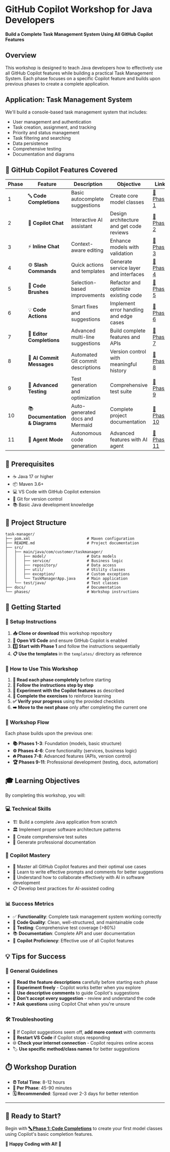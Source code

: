 # GitHub Copilot Workshop for Java Developers
**Build a Complete Task Management System Using All GitHub Copilot Features**

## Overview
This workshop is designed to teach Java developers how to effectively use all GitHub Copilot features while building a practical Task Management System. Each phase focuses on a specific Copilot feature and builds upon previous phases to create a complete application.

## Application: Task Management System
We'll build a console-based task management system that includes:
- User management and authentication
- Task creation, assignment, and tracking
- Priority and status management
- Task filtering and searching
- Data persistence
- Comprehensive testing
- Documentation and diagrams

## 🚀 GitHub Copilot Features Covered

| Phase | Feature | Description | Objective | Link |
|-------|---------|-------------|-----------|------|
| 1 | 🔤 **Code Completions** | Basic autocomplete suggestions | Create core model classes | [📖 Phase 1](phases/phase1-code-completions.md) |
| 2 | 💬 **Copilot Chat** | Interactive AI assistant | Design architecture and get code reviews | [📖 Phase 2](phases/phase2-copilot-chat.md) |
| 3 | ⚡ **Inline Chat** | Context-aware editing | Enhance models with validation | [📖 Phase 3](phases/phase3-inline-chat.md) |
| 4 | ⚙️ **Slash Commands** | Quick actions and templates | Generate service layer and interfaces | [📖 Phase 4](phases/phase4-slash-commands.md) |
| 5 | 🎨 **Code Brushes** | Selection-based improvements | Refactor and optimize existing code | [📖 Phase 5](phases/phase5-code-brushes.md) |
| 6 | 💡 **Code Actions** | Smart fixes and suggestions | Implement error handling and edge cases | [📖 Phase 6](phases/phase6-code-actions.md) |
| 7 | 🧠 **Editor Completions** | Advanced multi-line suggestions | Build complete features and APIs | [📖 Phase 7](phases/phase7-editor-completions.md) |
| 8 | 📝 **AI Commit Messages** | Automated Git commit descriptions | Version control with meaningful history | [📖 Phase 8](phases/phase8-ai-commit-messages.md) |
| 9 | 🧪 **Advanced Testing** | Test generation and optimization | Comprehensive test suite | [📖 Phase 9](phases/phase9-advanced-testing.md) |
| 10 | 📚 **Documentation & Diagrams** | Auto-generated docs and Mermaid | Complete project documentation | [📖 Phase 10](phases/phase10-documentation-diagrams.md) |
| 11 | 🤖 **Agent Mode** | Autonomous code generation | Advanced features with AI agent | [📖 Phase 11](phases/phase11-agent-mode.md) |

## 🎯 Prerequisites
- ☕ Java 17 or higher
- 📦 Maven 3.6+
- 💻 VS Code with GitHub Copilot extension
- 🔄 Git for version control
- 📚 Basic Java development knowledge

## 📁 Project Structure
```
task-manager/
├── pom.xml                         # Maven configuration
├── README.md                       # Project documentation
├── src/
│   ├── main/java/com/customer/taskmanager/
│   │   ├── model/                  # Data models
│   │   ├── service/                # Business logic
│   │   ├── repository/             # Data access
│   │   ├── util/                   # Utility classes
│   │   ├── exception/              # Custom exceptions
│   │   └── TaskManagerApp.java     # Main application
│   └── test/java/                  # Test classes
├── docs/                           # Documentation
└── phases/                         # Workshop instructions
```

## 🏁 Getting Started

### 🔧 Setup Instructions
1. **📥 Clone or download** this workshop repository
2. **🚀 Open VS Code** and ensure GitHub Copilot is enabled
3. **1️⃣ Start with Phase 1** and follow the instructions sequentially
4. **📋 Use the templates** in the `templates/` directory as reference

### 📖 How to Use This Workshop
1. **📄 Read each phase completely** before starting
2. **👣 Follow the instructions step by step**
3. **🧪 Experiment with the Copilot features** as described
4. **💪 Complete the exercises** to reinforce learning
5. **✅ Verify your progress** using the provided checklists
6. **➡️ Move to the next phase** only after completing the current one

### 🌊 Workshop Flow
Each phase builds upon the previous one:
- **📚 Phases 1-3**: Foundation (models, basic structure)
- **⚙️ Phases 4-6**: Core functionality (services, business logic)
- **🔥 Phases 7-8**: Advanced features (APIs, version control)
- **🏆 Phases 9-11**: Professional development (testing, docs, automation)

## 🎓 Learning Objectives
By completing this workshop, you will:

### 💻 Technical Skills
- 🏗️ Build a complete Java application from scratch
- 🏛️ Implement proper software architecture patterns
- 🧪 Create comprehensive test suites
- 📖 Generate professional documentation

### 🤖 Copilot Mastery
- 🎯 Master all GitHub Copilot features and their optimal use cases
- 🎨 Learn to write effective prompts and comments for better suggestions
- 🤝 Understand how to collaborate effectively with AI in software development
- 📋 Develop best practices for AI-assisted coding

### 📊 Success Metrics
- ✅ **Functionality**: Complete task management system working correctly
- 🧹 **Code Quality**: Clean, well-structured, and maintainable code
- 🧪 **Testing**: Comprehensive test coverage (>80%)
- 📚 **Documentation**: Complete API and user documentation
- 🎯 **Copilot Proficiency**: Effective use of all Copilot features

## 💡 Tips for Success

### 📝 General Guidelines
- 📖 **Read the feature descriptions** carefully before starting each phase
- 🔬 **Experiment freely** - Copilot works better when you explore
- 💬 **Use descriptive comments** to guide Copilot's suggestions
- 🤔 **Don't accept every suggestion** - review and understand the code
- ❓ **Ask questions** using Copilot Chat when you're unsure

### 🛠️ Troubleshooting
- 💭 If Copilot suggestions seem off, **add more context** with comments
- 🔄 **Restart VS Code** if Copilot stops responding
- 🌐 **Check your internet connection** - Copilot requires online access
- 🏷️ **Use specific method/class names** for better suggestions

## ⏱️ Workshop Duration
- **⏰ Total Time**: 8-12 hours
- **📅 Per Phase**: 45-90 minutes
- **🗓️ Recommended**: Spread over 2-3 days for better retention

---

## 🚀 Ready to Start?
Begin with **[🔤 Phase 1: Code Completions](phases/phase1-code-completions.md)** to create your first model classes using Copilot's basic completion features.

**🎉 Happy Coding with AI! 🚀**

